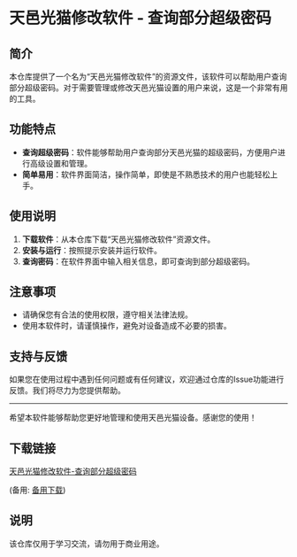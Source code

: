 # 天邑光猫修改软件 - 查询部分超级密码

## 简介

本仓库提供了一个名为“天邑光猫修改软件”的资源文件，该软件可以帮助用户查询部分超级密码。对于需要管理或修改天邑光猫设置的用户来说，这是一个非常有用的工具。

## 功能特点

- **查询超级密码**：软件能够帮助用户查询部分天邑光猫的超级密码，方便用户进行高级设置和管理。
- **简单易用**：软件界面简洁，操作简单，即使是不熟悉技术的用户也能轻松上手。

## 使用说明

1. **下载软件**：从本仓库下载“天邑光猫修改软件”资源文件。
2. **安装与运行**：按照提示安装并运行软件。
3. **查询密码**：在软件界面中输入相关信息，即可查询到部分超级密码。

## 注意事项

- 请确保您有合法的使用权限，遵守相关法律法规。
- 使用本软件时，请谨慎操作，避免对设备造成不必要的损害。

## 支持与反馈

如果您在使用过程中遇到任何问题或有任何建议，欢迎通过仓库的Issue功能进行反馈。我们将尽力为您提供帮助。

---

希望本软件能够帮助您更好地管理和使用天邑光猫设备。感谢您的使用！

## 下载链接
[天邑光猫修改软件-查询部分超级密码](https://pan.quark.cn/s/69265ac26764) 

(备用: [备用下载](https://pan.baidu.com/s/1uz_BfIKdsfCs8syJyDMpag?pwd=1234))

## 说明

该仓库仅用于学习交流，请勿用于商业用途。
